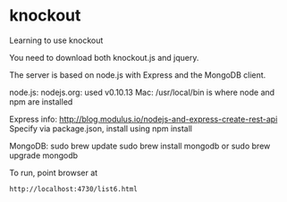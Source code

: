 knockout
========

Learning to use knockout

You need to download both knockout.js and jquery.

The server is based on node.js with Express and
the MongoDB client.

node.js:
nodejs.org: used v0.10.13
Mac: /usr/local/bin is where node and npm are installed

Express info:
http://blog.modulus.io/nodejs-and-express-create-rest-api
Specify via package.json, install using npm install

MongoDB:
sudo brew update
sudo brew install mongodb
or
sudo brew upgrade mongodb

To run, point browser at

    http://localhost:4730/list6.html
